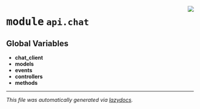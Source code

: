 <!-- markdownlint-disable -->

<a href="https://github.com/switchcollab/Switch-Bots-Python-Library/tree/main/src/switch/api/chat/__init__.py#L0"><img align="right" src="https://img.shields.io/badge/-source-cccccc?style=flat-square"/></a>

# <kbd>module</kbd> `api.chat`




**Global Variables**
---------------
- **chat_client**
- **models**
- **events**
- **controllers**
- **methods**




---

_This file was automatically generated via [lazydocs](https://github.com/ml-tooling/lazydocs)._
